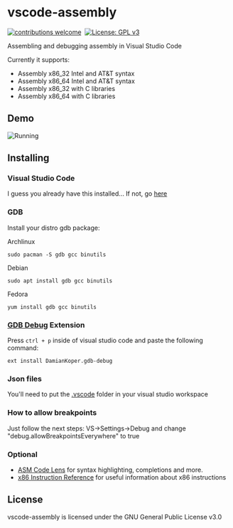 # vscode-assembly
[![contributions welcome](https://img.shields.io/static/v1.svg?label=Contributions&message=Welcome&color=0059b3&style=flat-square)](https://github.com/newtonsart/visual-studio-assembly/blob/master/CONTRIBUTING.md)&nbsp;
[![License: GPL v3](https://img.shields.io/badge/License-GPLv3-blue.svg)](https://www.gnu.org/licenses/gpl-3.0)

Assembling and debugging assembly in Visual Studio Code

Currently it supports:
- Assembly x86_32 Intel and AT&T syntax
- Assembly x86_64 Intel and AT&T syntax
- Assembly x86_32 with C libraries
- Assembly x86_64 with C libraries

## Demo

![Running](https://raw.githubusercontent.com/newtonsart/vscode-assembly/master/vscode.png)

## Installing

### Visual Studio Code
I guess you already have this installed...
If not, go [here](https://code.visualstudio.com/)
### GDB
Install your distro gdb package:

Archlinux
```
sudo pacman -S gdb gcc binutils
```
Debian
```
sudo apt install gdb gcc binutils
```
Fedora
```
yum install gdb gcc binutils
```
### [GDB Debug](https://marketplace.visualstudio.com/items?itemName=DamianKoper.gdb-debug&ssr=false#qna) Extension
Press ``ctrl + p`` inside of visual studio code and paste the following command:
```
ext install DamianKoper.gdb-debug
```
### Json files
You'll need to put the [.vscode](https://github.com/newtonsart/vscode-assembly/tree/master/.vscode) folder in your visual studio workspace

### How to allow breakpoints
Just follow the next steps: VS->Settings->Debug and change "debug.allowBreakpointsEverywhere" to true

### Optional
- [ASM Code Lens](https://marketplace.visualstudio.com/items?itemName=maziac.asm-code-lens) for syntax highlighting, completions and more.
- [x86 Instruction Reference](https://marketplace.visualstudio.com/items?itemName=whiteout2.x86) for useful information about x86 instructions

## License

vscode-assembly is licensed under the GNU General Public License v3.0

